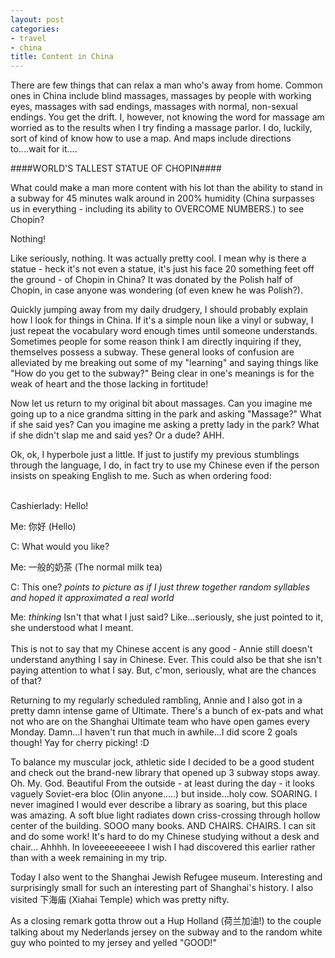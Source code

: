 ```yaml
---
layout: post
categories:
- travel
- china
title: Content in China
---
```

There are few things that can relax a man who's away from home. Common ones in China include blind massages, massages by people with working eyes, massages with sad endings, massages with normal, non-sexual endings. You get the drift. I, however, not knowing the word for massage am worried as to the results when I try finding a massage parlor. I do, luckily, sort of kind of know how to use a map. And maps include directions to....wait for it....

####WORLD'S TALLEST STATUE OF CHOPIN####
<!-- more -->
What could make a man more content with his lot than the ability to stand in a subway for 45 minutes walk around in 200% humidity (China surpasses us in everything - including its ability to OVERCOME NUMBERS.) to see Chopin?

Nothing!

Like seriously, nothing. It was actually pretty cool. I mean why is there a statue - heck it's not even a statue, it's just his face 20 something feet off the ground - of Chopin in China? It was donated by the Polish half of Chopin, in case anyone was wondering (of even knew he was Polish?).

Quickly jumping away from my daily drudgery, I should probably explain how I look for things in China. If it's a simple noun like a vinyl or subway, I just repeat the vocabulary word enough times until someone understands. Sometimes people for some reason think I am directly inquiring if they, themselves possess a subway. These general looks of confusion are alleviated by me breaking out some of my "learning" and saying things like "How do you get to the subway?" Being clear in one's meanings is for the weak of heart and the those lacking in fortitude!

Now let us return to my original bit about massages. Can you imagine me going up to a nice grandma sitting in the park and asking "Massage?" What if she said yes? Can you imagine me asking a pretty lady in the park? What if she didn't slap me and said yes? Or a dude? AHH.

Ok, ok, I hyperbole just a little. If just to justify my previous stumblings through the language, I do, in fact try to use my Chinese even if the person insists on speaking English to me. Such as when ordering food:
<br/><br/>

Cashierlady: Hello! 

Me: 你好 (Hello) 

C: What would you like? 

Me: 一般的奶茶 (The normal milk tea) 

C: This one? *points to picture as if I just threw together random syllables and hoped it approximated a real world* 

Me: *thinking* Isn't that what I just said? Like...seriously, she just pointed to it, she understood what I meant.
<br/><br/>
This is not to say that my Chinese accent is any good - Annie still doesn't understand anything I say in Chinese. Ever. This could also be that she isn't paying attention to what I say. But, c'mon, seriously, what are the chances of that?

Returning to my regularly scheduled rambling, Annie and I also got in a pretty damn intense game of Ultimate. There's a bunch of ex-pats and what not who are on the Shanghai Ultimate team who have open games every Monday. Damn...I haven't run that much in awhile...I did score 2 goals though! Yay for cherry picking! :D

To balance my muscular jock, athletic side I decided to be a good student and check out the brand-new library that opened up 3 subway stops away. Oh. My. God. Beautiful From the outside - at least during the day - it looks vaguely Soviet-era bloc (Olin anyone.....) but inside...holy cow. SOARING. I never imagined I would ever describe a library as soaring, but this place was amazing. A soft blue light radiates down criss-crossing through hollow center of the building. SOOO many books. AND CHAIRS. CHAIRS. I can sit and do some work! It's hard to do my Chinese studying without a desk and chair... Ahhhh. In loveeeeeeeeee I wish I had discovered this earlier rather than with a week remaining in my trip.

Today I also went to the Shanghai Jewish Refugee museum. Interesting and surprisingly small for such an interesting part of Shanghai's history. I also visited 下海庙 (Xiahai Temple) which was pretty nifty.

As a closing remark gotta throw out a Hup Holland (荷兰加油!) to the couple talking about my Nederlands jersey on the subway and to the random white guy who pointed to my jersey and yelled "GOOD!"